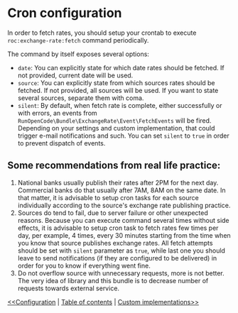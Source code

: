 Cron configuration
==================

In order to fetch rates, you should setup your crontab to execute `roc:exchange-rate:fetch`
command periodically.

The command by itself exposes several options:

- `date`: You can explicitly state for which date rates should be fetched.
If not provided, current date will be used.
- `source`: You can explicitly state from which sources rates should be
fetched. If not provided, all sources will be used. If you want to state
several sources, separate them with coma.
- `silent`: By default, when fetch rate is complete, either successfully or
with errors, an events from `RunOpenCode\Bundle\ExchangeRate\Event\FetchEvents`
will be fired. Depending on your settings and custom implementation, that
could trigger e-mail notifications and such. You can set `silent` to `true`
in order to prevent dispatch of events.

## Some recommendations from real life practice:

1. National banks usually publish their rates after 2PM for the next day.
Commercial banks do that usually after 7AM, 8AM on the same date. In that
matter, it is advisable to setup cron tasks for each source individually
according to the source's exchange rate publishing practice.
2. Sources do tend to fail, due to server failure or other unexpected
reasons. Because you can execute command several times without side effects,
it is advisable to setup cron task to fetch rates few times per day, per example,
4 times, every 30 minutes starting from the time when you know that source
publishes exchange rates. All fetch attempts should be set with `silent` parameter
as `true`, while last one you should leave to send notifications (if they are
configured to be delivered) in order for you to know if everything went fine.
3. Do not overflow source with unnecessary requests, more is not better.
The very idea of library and this bundle is to decrease number of requests
towards external service.

[<<Configuration](configuration.md) | [Table of contents](index.md) | [Custom implementations>>](custom-implementations.md)

